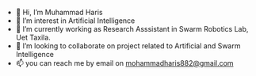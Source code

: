- 👋 Hi, I’m Muhammad Haris
- 👀 I’m interest in Artificial Intelligence
- 🌱 I’m currently working as Research Asssistant in Swarm Robotics Lab, Uet Taxila.
- 💞️ I’m looking to collaborate on project related to Artificial and Swarm Intelligence
- 📫 you can reach me by email on mohammadharis882@gmail.com

<!---
muhammadharis-97/muhammadharis-97 is a ✨ special ✨ repository because its `README.md` (this file) appears on your GitHub profile.
You can click the Preview link to take a look at your changes.
--->
